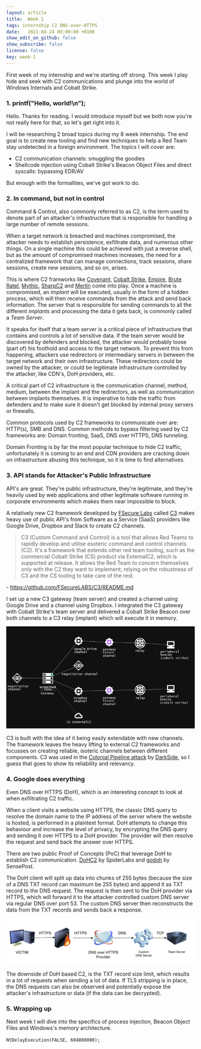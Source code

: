 ```yaml
---
layout: article
title:  Week 1
tags: internship C2 DNS-over-HTTPS
date:   2021-04-24 08:00:00 +0100
show_edit_on_github: false
show_subscribe: false
license: false
key: week-1
---
```



First week of my internship and we're starting off strong. This week I play hide and seek with C2 communications and plunge into the world of Windows Internals and Cobalt Strike.
<!--more-->

### 1. printf("Hello, world!\n");

Hello. Thanks for reading. I would introduce myself but we both now you're not really here for that, so let's get right into it.

I will be researching 2 broad topics during my 8 week internship. The end goal is to create new tooling and find new techniques to help a Red Team stay undetected in a foreign environment. The topics I will cover are:

* C2 communication channels: smuggling the goodies
* Shellcode injection using Cobalt Strike's Beacon Object Files and direct syscalls: bypassing EDR/AV

But enough with the formalities, we've got work to do.


### 2. In command, but not in control

Command & Control, also commonly referred to as C2, is the term used to denote part of an attacker's infrastructure that is responsible for handling a large number of remote sessions. 

When a target network is breached and machines compromised, the attacker needs to establish persistence, exfiltrate data, and numerous other things. On a single machine this could be achieved with just a reverse shell, but as the amount of compromised machines increases, the need for a centralized framework that can manage connections, track sessions, share sessions, create new sessions, and so on, arises.

This is where C2 framworks like [Covenant](https://github.com/cobbr/Covenant), [Cobalt Strike](https://www.cobaltstrike.com/), [Empire](https://github.com/BC-SECURITY/Empire), [Brute Ratel](https://bruteratel.com/), [Mythic](https://github.com/its-a-feature/Mythic), [SharpC2](https://github.com/SharpC2/SharpC2) and [Merlin](https://github.com/Ne0nd0g/merlin) come into play. Once a machine is compromised, an *implant* will be executed, usually in the form of a hidden process, which will then receive commands from the attack and send back information. The server that is responsible for sending commands to all the different *implants* and processing the data it gets back, is commonly called a *Team Server*.

It speaks for itself that a team server is a critical piece of infrastructure that contains and controls a lot of sensitive data. If the team server would be discovered by defenders and blocked, the attacker would probably loose (part of) his foothold and access to the target network. To prevent this from happening, attackers use redirectors or intermediary servers in between the target network and their own infrastructure. These redirectors could be owned by the attacker, or could be legitimate infrastructure controlled by the attacker, like CDN's, DoH providers, etc.

A critical part of C2 infrastructure is the communication channel, method, medium, between the implant and the redirectors, as well as communication between implants themselves. It is imperative to hide the traffic from defenders and to make sure it doesn't get blocked by internal proxy servers or firewalls.

Common protocols used by C2 frameworks to communicate over are: HTTP(s), SMB and DNS.
Common methods to bypass filtering used by C2 frameworks are: Domain fronting, SaaS, DNS over HTTPS, DNS tunneling.

Domain Fronting is by far the most popular technique to hide C2 traffic, unfortunately it is coming to an end and CDN providers are cracking down on infrastructure abusing this technique, so it is time to find alternatives.

### 3. API stands for Attacker's Public Infrastructure

API's are great. They're public infrastructure, they're legitimate, and they're heavily used by web applications and other legitimate software running in corporate environments which makes them near impossible to block.

A relatively new C2 framework developed by [FSecure Labs](https://labs.f-secure.com/tools/c3) called [C3](https://github.com/FSecureLABS/C3) makes heavy use of public API's from Software as a Service (SaaS) providers like Google Drive, Dropbox and Slack to create C2 channels.

> C3 (Custom Command and Control) is a tool that allows Red Teams to rapidly develop and utilise esoteric command and control channels (C2). It's a framework that extends other red team tooling, such as the commercial Cobalt Strike (CS) product via ExternalC2, which is supported at release. It allows the Red Team to concern themselves only with the C2 they want to implement; relying on the robustness of C3 and the CS tooling to take care of the rest.

\- https://github.com/FSecureLABS/C3/README.md

I set up a new C3 gateway (team server) and created a channel using Google Drive and a channel using Dropbox. I integrated the C3 gateway with Cobalt Strike's team server and delivered a Cobalt Strike Beacon over both channels to a C3 relay (implant) which will execute it in memory.

![C3](/assets/images/c3-overview.png)

C3 is built with the idea of it being easily extendable with new channels. The framework leaves the heavy lifting to external C2 frameworks and focusses on creating reliable, isoteric channels between different components. C3 was used in the [Colonial Pipeline attack](https://en.wikipedia.org/wiki/Colonial_Pipeline_cyber_attack) by [DarkSide](https://en.wikipedia.org/wiki/DarkSide_(hacking_group)), so I guess that goes to show its reliability and relevancy.


### 4. Google does everything

Even DNS over HTTPS (DoH), which is an interesting concept to look at when exfiltrating C2 traffic.

When a client visits a website using HTTPS, the classic DNS query to resolve the domain name to the IP address of the server where the website is hosted, is performed in a plaintext format. DoH attempts to change this behaviour and increase the level of privacy, by encrypting the DNS query and sending it over HTTPS to a DoH provider. The provider will then resolve the request and send back the answer over HTTPS.

There are two public Proof of Concepts (PoC) that leverage DoH to establish C2 communication. [DoHC2](https://github.com/SpiderLabs/DoHC2) by SpiderLabs and [godoh](https://github.com/sensepost/godoh) by SensePost.

The DoH client will split up data into chunks of 255 bytes (because the size of a DNS TXT record can maximum be 255 bytes) and append it as TXT record to the DNS request. The request is then sent to the DoH provider via HTTPS, which will forward it to the attacker controlled custom DNS server via regular DNS over port 53. The custom DNS server then reconstructs the data from the TXT records and sends back a response.

![DoH Diagram](/assets/images/doh-diagram.png)

The downside of DoH based C2, is the TXT record size limit, which results in a lot of requests when sending a lot of data. If TLS stripping is in place, the DNS requests can also be observed and potentially expose the attacker's infrastructure or data (if the data can be decrypted).


### 5. Wrapping up

Next week I will dive into the specifics of process injection, Beacon Object Files and Windows's memory architecture.

`NtDelayExecution(FALSE, 604800000);`